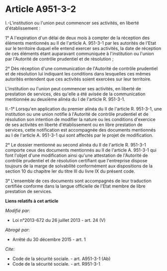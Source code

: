 # Article A951-3-2

I.-L'institution ou l'union peut commencer ses activités, en liberté d'établissement : 

1° A l'expiration d'un délai de deux mois à compter de la réception des éléments mentionnés au II de l'article A. 951-3-1 par
les autorités de l'Etat sur le territoire duquel elle entend exercer ses activités, la date de réception de ces éléments
étant auparavant communiquée à l'institution ou l'union par l'Autorité de contrôle prudentiel et de résolution ; 

2° Dès réception d'une communication de l'Autorité de contrôle prudentiel et de résolution lui indiquant les conditions dans
lesquelles ces mêmes autorités entendent que ces activités soient exercées sur leur territoire. 

L'institution ou l'union peut commencer ses activités, en liberté de prestation de services, dès qu'elle a été avisée de la
communication mentionnée au deuxième alinéa du I de l'article R. 951-3-1. 

II.-1° Lorsqu'en application du premier alinéa du II de l'article R. 951-3-1, une institution ou une union notifie à
l'Autorité de contrôle prudentiel et de résolution son intention de modifier la nature ou les conditions d'exercice de ses
activités en liberté d'établissement ou en libre prestation de services, cette notification est accompagnée des documents
mentionnés au I de l'article A. 951-3-1 qui sont affectés par le projet de modification. 

2° Le dossier mentionné au second alinéa du II de l'article R. 951-3-1 comporte ceux des documents mentionnés au II de
l'article A. 951-3-1 qui font l'objet d'une modification ainsi qu'une attestation de l'Autorité de contrôle prudentiel et de
résolution certifiant que l'entreprise dispose toujours de la marge de solvabilité conformément aux dispositions de la
section 10 du chapitre Ier du titre III du livre IX du présent code. 

3° L'ensemble de ces documents sont accompagnés de leur traduction certifiée conforme dans la langue officielle de l'Etat
membre de libre prestation de services.

**Liens relatifs à cet article**

_Modifié par_:

  - Loi n°2013-672 du 26 juillet 2013 - art. 24 (V)

_Abrogé par_:

  - Arrêté du 30 décembre 2015 - art. 1

_Cite_:

  - Code de la sécurité sociale. - art. A951-3-1 (Ab)
  - Code de la sécurité sociale. - art. R951-3-1
